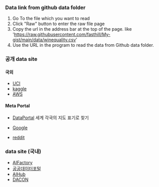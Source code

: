### Data link from github data folder
1. Go To the file which you want to read
2. Click "Raw" button to enter the raw file page
3. Copy the url in the address bar at the top of the page. like 'https://raw.githubusercontent.com/fasthill/My-gist/main/data/winequality.csv'
4. Use the URL in the program to read the data from Github data folder.


### 공개 data site 
#### 국외
* [UCI](https://archive.ics.uci.edu/ml/)
* [kaggle](https://www.kaggle.com/datasets)
* [AWS](https://registry.opendata.aws)


#### Meta Portal
* [DataPortal](http://dataportals.org/) 세계 각국의 지도 표기로 찾기


* [Google](https://toolbox.google.com/datasetsearch)
* [reddit](https://www.reddit.com/r/datasets)


### data site (국내)
* [AIFactory](https://aifactory.space)
* [공공데이터포털](https://www.data.go.kr/)
* [AIHub](https://www.aihub.or.kr)
* [DACON](https://dacon.io)

